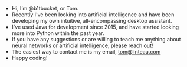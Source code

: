 - Hi, I’m @b1tbucket, or Tom.
- Recently I've been looking into artificial intelligence and have been developing my own intuitive, all-encompassing desktop assistant.
- I've used Java for development since 2015, and have started looking more into Python within the past year.
- If you have any suggestions or are willing to teach me anything about neural networks or artificial intelligence, please reach out!
- The easiest way to contact me is my email, tom@linteau.com
- Happy coding!

<!---
b1tbucket/b1tbucket is a ✨ special ✨ repository because its `README.md` (this file) appears on your GitHub profile.
You can click the Preview link to take a look at your changes.
--->

